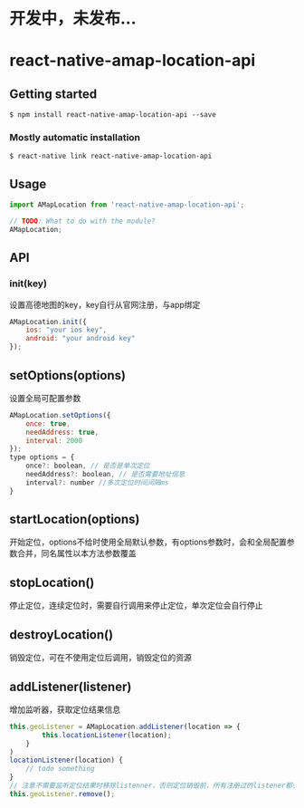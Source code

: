 # 开发中，未发布...

# react-native-amap-location-api

## Getting started

`$ npm install react-native-amap-location-api --save`

### Mostly automatic installation

`$ react-native link react-native-amap-location-api`


## Usage

```javascript
import AMapLocation from 'react-native-amap-location-api';

// TODO: What to do with the module?
AMapLocation;
```

[example]: https://github.com/M45ter/react-native-amap-location-api/tree/master/examples

## API

### <a name="init">init(key)</a>

设置高德地图的key，key自行从官网注册，与app绑定

```javascript
AMapLocation.init({
    ios: "your ios key",
    android: "your android key"
});
```

## setOptions(options)

设置全局可配置参数

```javascript
AMapLocation.setOptions({
    once: true,
    needAddress: true,
    interval: 2000
});
type options = {
    once?: boolean, // 是否是单次定位
    needAddress?: boolean, // 是否需要地址信息 
    interval?: number //多次定位时间间隔ms
}
```

## startLocation(options)

开始定位，options不给时使用全局默认参数，有options参数时，会和全局配置参数合并，同名属性以本方法参数覆盖

## stopLocation()

停止定位，连续定位时，需要自行调用来停止定位，单次定位会自行停止

## destroyLocation()

销毁定位，可在不使用定位后调用，销毁定位的资源

## addListener(listener)

增加监听器，获取定位结果信息

```javascript
this.geoListener = AMapLocation.addListener(location => {
        this.locationListener(location);
    }
)
locationListener(location) {
    // todo something
}
// 注意不需要监听定位结果时移除listenner，否则定位销毁前，所有注册过的listener都会收到定位结果
this.geoListener.remove();
```